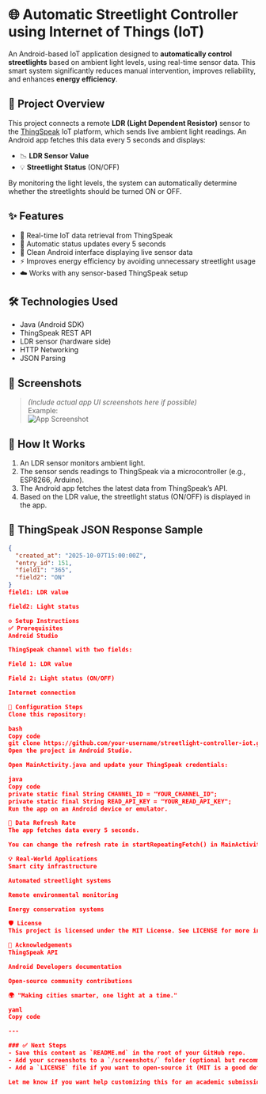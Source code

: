 # 🌐 Automatic Streetlight Controller using Internet of Things (IoT)

An Android-based IoT application designed to **automatically control streetlights** based on ambient light levels, using real-time sensor data. This smart system significantly reduces manual intervention, improves reliability, and enhances **energy efficiency**.

## 🧠 Project Overview

This project connects a remote **LDR (Light Dependent Resistor)** sensor to the [ThingSpeak](https://thingspeak.com/) IoT platform, which sends live ambient light readings. An Android app fetches this data every 5 seconds and displays:

- 📉 **LDR Sensor Value**
- 💡 **Streetlight Status** (ON/OFF)

By monitoring the light levels, the system can automatically determine whether the streetlights should be turned ON or OFF.

## ✨ Features

- 📶 Real-time IoT data retrieval from ThingSpeak
- 🔄 Automatic status updates every 5 seconds
- 📱 Clean Android interface displaying live sensor data
- ⚡ Improves energy efficiency by avoiding unnecessary streetlight usage
- ☁️ Works with any sensor-based ThingSpeak setup

## 🛠️ Technologies Used

- Java (Android SDK)
- ThingSpeak REST API
- LDR sensor (hardware side)
- HTTP Networking
- JSON Parsing

## 📲 Screenshots

> *(Include actual app UI screenshots here if possible)*  
> Example:  
> ![App Screenshot](screenshots/streetlight_status.png)

## 🚀 How It Works

1. An LDR sensor monitors ambient light.
2. The sensor sends readings to ThingSpeak via a microcontroller (e.g., ESP8266, Arduino).
3. The Android app fetches the latest data from ThingSpeak’s API.
4. Based on the LDR value, the streetlight status (ON/OFF) is displayed in the app.

## 🧪 ThingSpeak JSON Response Sample

```json
{
  "created_at": "2025-10-07T15:00:00Z",
  "entry_id": 151,
  "field1": "365",
  "field2": "ON"
}
field1: LDR value

field2: Light status

⚙️ Setup Instructions
✅ Prerequisites
Android Studio

ThingSpeak channel with two fields:

Field 1: LDR value

Field 2: Light status (ON/OFF)

Internet connection

🔧 Configuration Steps
Clone this repository:

bash
Copy code
git clone https://github.com/your-username/streetlight-controller-iot.git
Open the project in Android Studio.

Open MainActivity.java and update your ThingSpeak credentials:

java
Copy code
private static final String CHANNEL_ID = "YOUR_CHANNEL_ID";
private static final String READ_API_KEY = "YOUR_READ_API_KEY";
Run the app on an Android device or emulator.

📅 Data Refresh Rate
The app fetches data every 5 seconds.

You can change the refresh rate in startRepeatingFetch() in MainActivity.java.

💡 Real-World Applications
Smart city infrastructure

Automated streetlight systems

Remote environmental monitoring

Energy conservation systems

🛡 License
This project is licensed under the MIT License. See LICENSE for more information.

🙌 Acknowledgements
ThingSpeak API

Android Developers documentation

Open-source community contributions

🌍 "Making cities smarter, one light at a time."

yaml
Copy code

---

### ✅ Next Steps
- Save this content as `README.md` in the root of your GitHub repo.
- Add your screenshots to a `/screenshots/` folder (optional but recommended).
- Add a `LICENSE` file if you want to open-source it (MIT is a good default).

Let me know if you want help customizing this for an academic submission, adding circuit diagrams, or explaining the hardware setup.
